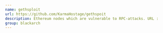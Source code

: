 ```yaml
---
name: gethsploit
url: https://github.com/KarmaHostage/gethspoit
description: Ethereum nodes which are vulnerable to RPC-attacks. URL : https://github.com/KarmaHostage/gethspoit Groups : blackarch blackarch-scanner
group: blackarch
---
```

